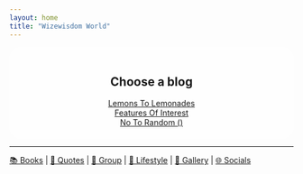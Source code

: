```yaml
---
layout: home
title: "Wizewisdom World"
---
```


  <div style="text-align: center; background: rgba(255, 255, 255, 0.8); padding: 20px; border-radius: 20px;">

  <h2>Choose a blog</h2>  

  <div class="links" style="margin-top: 15px;">
    <a href="https://lemons2lemonades.blogspot.com/">Lemons To Lemonades</a><br>
    <a href="https://featuresofinterestcom.wordpress.com/">Features Of Interest</a><br>
    <a href="https://notorandom.wordpress.com/">No To Random ()</a><br>
  </div>

  </div>

---

<a href="/books/features.md">📚 Books</a> | 
<a href="#quotes">💭 Quotes</a> | 
<a href="https://www.facebook.com/groups/lemons2lemonades">👥 Group</a> | 
<a href="#lifestyle">🌿 Lifestyle</a> | 
<a href="#gallery">🎨 Gallery</a> | 
<a href="#socials">🌐 Socials</a>  




